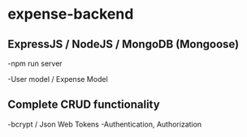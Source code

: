 # expense-backend

## ExpressJS / NodeJS / MongoDB (Mongoose)

-npm run server

-User model / Expense Model

## Complete CRUD functionality

-bcrypt / Json Web Tokens
-Authentication, Authorization
